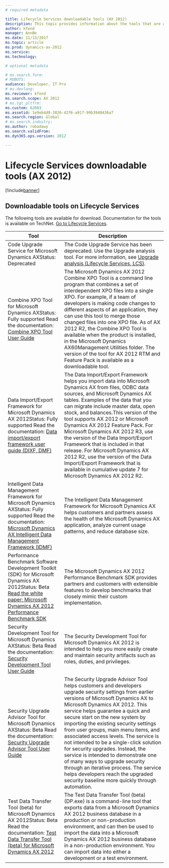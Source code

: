 ```yaml
---
# required metadata

title: Lifecycle Services downloadable tools (AX 2012)
description: This topic provides information about the tools that are available for download from Lifecycle Services (LCS).
author: kfend
manager: AnnBe
ms.date: 11/13/2017
ms.topic: article
ms.prod: dynamics-ax-2012 
ms.service: 
ms.technology:

# optional metadata

# ms.search.form: 
# ROBOTS: 
audience: Developer, IT Pro
# ms.devlang: 
ms.reviewer: kfend
ms.search.scope: AX 2012
# ms.tgt_pltfrm: 
ms.custom: 62603
ms.assetid: 1e9eb4d9-3826-42f6-a917-99b3940436a7
ms.search.region: Global
# ms.search.industry: 
ms.author: robadawy
ms.search.validFrom: 
ms.dyn365.ops.version: 2012

---
```


# Lifecycle Services downloadable tools (AX 2012)

[!include[banner](../../includes/banner.md)]




Downloadable tools on Lifecycle Services
----------------------------------------

The following tools are available for download. Documentation for the tools is available on TechNet. [Go to Lifecycle Services](https://lcs.dynamics.com).

| Tool                                                                                                                                                                                                                                                                                       | Description                                                                                                                                                                                                                                                                                                                                                                                                                                                                                                                                                                                                                                                         |
|--------------------------------------------------------------------------------------------------------------------------------------------------------------------------------------------------------------------------------------------------------------------------------------------|---------------------------------------------------------------------------------------------------------------------------------------------------------------------------------------------------------------------------------------------------------------------------------------------------------------------------------------------------------------------------------------------------------------------------------------------------------------------------------------------------------------------------------------------------------------------------------------------------------------------------------------------------------------------|
| Code Upgrade Service for Microsoft Dynamics AXStatus: Deprecated                                                                                                                                                                                                                           | The Code Upgrade Service has been deprecated. Use the Upgrade analysis tool. For more information, see [Upgrade analysis (Lifecycle Services, LCS)](upgrade-analysis-lcs.md).                                                                                                                                                                                                                                                                                                                                                                                                                                   |
| Combine XPO Tool for Microsoft Dynamics AXStatus: Fully supported Read the documentation: [Combine XPO Tool User Guide](http://msdn.microsoft.com/library/4272f980-ad41-4187-be21-b2fcf93325e0(AX.60).aspx)                                                                                | The Microsoft Dynamics AX 2012 Combine XPO Tool is a command line program that combines a set of interdependent XPO files into a single XPO. For example, if a team of developers is making code changes to different aspects of an application, they can use this tool to merge those changed files into one XPO file. As of AX 2012 R2, the Combine XPO Tool is available when the product is installed, in the Microsoft Dynamics AX60Management Utilities folder. The version of the tool for AX 2012 RTM and Feature Pack is available as a downloadable tool.                                                                                                  |
| Data Import/Export Framework for Microsoft Dynamics AX 2012Status: Fully supported Read the documentation: [Data import/export framework user guide (DIXF, DMF)](user-guide-dixf.md)                                     | The Data Import/Export Framework helps you import data into Microsoft Dynamics AX from files, ODBC data sources, and Microsoft Dynamics AX tables. Examples of the data that you can migrate include master data, open stock, and balances.This version of the tool supports AX 2012 or Microsoft Dynamics AX 2012 Feature Pack. For Microsoft Dynamics AX 2012 R3, use the version of the Data Import/Export Framework that is included in that release. For Microsoft Dynamics AX 2012 R2, use the version of the Data Import/Export Framework that is available in cumulative update 7 for Microsoft Dynamics AX 2012 R2.                                        |
| Intelligent Data Management Framework for Microsoft Dynamics AXStatus: Fully supported Read the documentation: [Microsoft Dynamics AX Intelligent Data Management Framework (IDMF)](microsoft-idmf.md) | The Intelligent Data Management Framework for Microsoft Dynamics AX helps customers and partners assess the health of the Microsoft Dynamics AX application, analyze current usage patterns, and reduce database size.                                                                                                                                                                                                                                                                                                                                                                                                                                              |
| Performance Benchmark Software Development Toolkit (SDK) for Microsoft Dynamics AX 2012Status: Beta [Read the white paper: Microsoft Dynamics AX 2012 Performance Benchmark SDK](http://go.microsoft.com/fwlink/?LinkId=306262)                                                            | The Microsoft Dynamics AX 2012 Performance Benchmark SDK provides partners and customers with extensible features to develop benchmarks that closely mimic their custom implementation.                                                                                                                                                                                                                                                                                                                                                                                                                                                                             |
| Security Development Tool for Microsoft Dynamics AXStatus: Beta Read the documentation: [Security Development Tool User Guide](security-development-tool-user-guide.md)                                                                                  | The Security Development Tool for Microsoft Dynamics AX 2012 is intended to help you more easily create and maintain security artifacts such as roles, duties, and privileges.                                                                                                                                                                                                                                                                                                                                                                                                                                                                                      |
| Security Upgrade Advisor Tool for Microsoft Dynamics AXStatus: Beta Read the documentation: [Security Upgrade Advisor Tool User Guide](security-upgrade-advisor-tool-user-guide.md)                                                                      | The Security Upgrade Advisor Tool helps customers and developers upgrade security settings from earlier versions of Microsoft Dynamics AX to Microsoft Dynamics AX 2012. This service helps guarantee a quick and secure start on the new system by importing the existing security settings from user groups, main menu items, and associated access levels. The service is not intended to be a single-click solution for security upgrades. Instead, the service is intended to demonstrate one of many ways to upgrade security through an iterative process. The service helps developers reach the upgraded security baseline more quickly through automation. |
| Test Data Transfer Tool (beta) for Microsoft Dynamics AX 2012Status: Beta Read the documentation: [Test Data Transfer Tool (beta) for Microsoft Dynamics AX 2012](test-data-transfer-tool-beta-2012.md)                        | The Test Data Transfer Tool (beta) (DP.exe) is a command-line tool that exports data from a Microsoft Dynamics AX 2012 business database in a production or non-production environment, and can then be used to import the data into a Microsoft Dynamics AX 2012 business database in a non-production environment. You can import data into either a development or a test environment.                                                                                                                                                                                                                                                                           |





